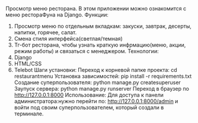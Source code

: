 Просмотр меню ресторана. В этом приложении можно ознакомится с меню рестораФуна на Django.
Функции:
1. Просмотр меню по отдельным вкладкам: закуски, завтрак, десерты, напитки, горячее, салат.
2. Смена стиля интерфейса(светлая/темная)
3. Тг-бот ресторана, чтобы узнать краткую инфрмацию(меню, акции, режим работы) и связаться с менеджером.
Технологии:
1. Django
2. HTML/CSS
3. Telebot
Шаги установки:
Переход к корневой папке проекта: cd restaurantmenu
Установка зависимостей: pip install -r requirements.txt
Создание суперпользователя: python manage.py createsuperuser
Заупуск сервера: python manage.py runserver
Переход в браузер по http://127.0.0.1:8000
Использование:
Для доступа к панели администратора:нужно перейти по: http://127.0.0.1:8000/admin  и войти под своим суперпользователем, который создали в терминале.

